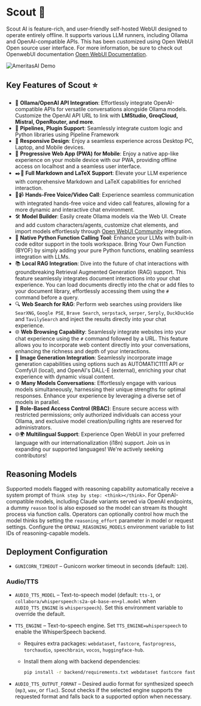 # Scout 👋

Scout AI is feature-rich, and user-friendly self-hosted WebUI designed to operate entirely offline. It supports various LLM runners, including Ollama and OpenAI-compatible APIs. 
This has been customized using Open WebUI Open source user interface.
For more information, be sure to check out OpenwebUI documentation [Open WebUI Documentation](https://docs.openwebui.com/).

![AmeritasAI Demo](./demo.gif)

## Key Features of Scout ⭐

- 🤝 **Ollama/OpenAI API Integration**: Effortlessly integrate OpenAI-compatible APIs for versatile conversations alongside Ollama models. Customize the OpenAI API URL to link with **LMStudio, GroqCloud, Mistral, OpenRouter, and more**.
- 🧩 **Pipelines, Plugin Support**: Seamlessly integrate custom logic and Python libraries using Pipeline Framework
- 📱 **Responsive Design**: Enjoy a seamless experience across Desktop PC, Laptop, and Mobile devices.
- 📱 **Progressive Web App (PWA) for Mobile**: Enjoy a native app-like experience on your mobile device with our PWA, providing offline access on localhost and a seamless user interface.
- ✒️🔢 **Full Markdown and LaTeX Support**: Elevate your LLM experience with comprehensive Markdown and LaTeX capabilities for enriched interaction.
- 🎤📹 **Hands-Free Voice/Video Call**: Experience seamless communication with integrated hands-free voice and video call features, allowing for a more dynamic and interactive chat environment.
- 🛠️ **Model Builder**: Easily create Ollama models via the Web UI. Create and add custom characters/agents, customize chat elements, and import models effortlessly through [Open WebUI Community](https://openwebui.com/) integration.
- 🐍 **Native Python Function Calling Tool**: Enhance your LLMs with built-in code editor support in the tools workspace. Bring Your Own Function (BYOF) by simply adding your pure Python functions, enabling seamless integration with LLMs.
- 📚 **Local RAG Integration**: Dive into the future of chat interactions with groundbreaking Retrieval Augmented Generation (RAG) support. This feature seamlessly integrates document interactions into your chat experience. You can load documents directly into the chat or add files to your document library, effortlessly accessing them using the `#` command before a query.
- 🔍 **Web Search for RAG**: Perform web searches using providers like `SearXNG`, `Google PSE`, `Brave Search`, `serpstack`, `serper`, `Serply`, `DuckDuckGo` and `TavilySearch` and inject the results directly into your chat experience.
- 🌐 **Web Browsing Capability**: Seamlessly integrate websites into your chat experience using the `#` command followed by a URL. This feature allows you to incorporate web content directly into your conversations, enhancing the richness and depth of your interactions.
- 🎨 **Image Generation Integration**: Seamlessly incorporate image generation capabilities using options such as AUTOMATIC1111 API or ComfyUI (local), and OpenAI's DALL-E (external), enriching your chat experience with dynamic visual content.
- ⚙️ **Many Models Conversations**: Effortlessly engage with various models simultaneously, harnessing their unique strengths for optimal responses. Enhance your experience by leveraging a diverse set of models in parallel.
- 🔐 **Role-Based Access Control (RBAC)**: Ensure secure access with restricted permissions; only authorized individuals can access your Ollama, and exclusive model creation/pulling rights are reserved for administrators.
- 🌐🌍 **Multilingual Support**: Experience Open WebUI in your preferred language with our internationalization (i18n) support. Join us in expanding our supported languages! We're actively seeking contributors!

## Reasoning Models

Supported models flagged with reasoning capability automatically receive a system prompt of
`Think step by step: <think></think>`. For OpenAI-compatible models, including Claude
variants served via OpenAI endpoints, a dummy `reason` tool is also exposed so the model
can stream its thought process via function calls. Operators can optionally control how
much the model thinks by setting the `reasoning_effort` parameter in model or request
settings. Configure the `OPENAI_REASONING_MODELS` environment variable to list IDs of
reasoning-capable models.

  
  
## Deployment Configuration

- `GUNICORN_TIMEOUT` – Gunicorn worker timeout in seconds (default: `120`).
 
### Audio/TTS

- `AUDIO_TTS_MODEL` – Text-to-speech model (default: `tts-1`, or `collabora/whisperspeech:s2a-q4-base-en+pl.model` when `AUDIO_TTS_ENGINE` is `whisperspeech`). Set this environment variable to override the default.
- `TTS_ENGINE` – Text-to-speech engine. Set `TTS_ENGINE=whisperspeech` to enable the WhisperSpeech backend.
  - Requires extra packages: `webdataset`, `fastcore`, `fastprogress`, `torchaudio`, `speechbrain`, `vocos`, `huggingface-hub`.
  - Install them along with backend dependencies:

    ```bash
    pip install -r backend/requirements.txt webdataset fastcore fastprogress torchaudio speechbrain vocos huggingface-hub
    ```

- `AUDIO_TTS_OUTPUT_FORMAT` – Desired audio format for synthesized speech (`mp3`, `wav`, or `flac`). Scout checks if the selected engine supports the requested format and falls back to a supported option when necessary.
